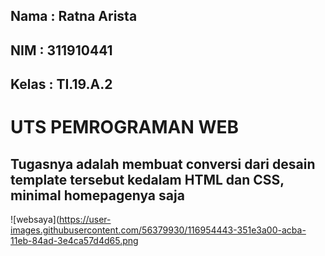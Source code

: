 ## Nama : Ratna Arista
## NIM  : 311910441
## Kelas : TI.19.A.2

# UTS PEMROGRAMAN WEB

## Tugasnya adalah membuat conversi dari desain template tersebut kedalam HTML dan CSS, minimal homepagenya saja
![websaya](https://user-images.githubusercontent.com/56379930/116954443-351e3a00-acba-11eb-84ad-3e4ca57d4d65.png
